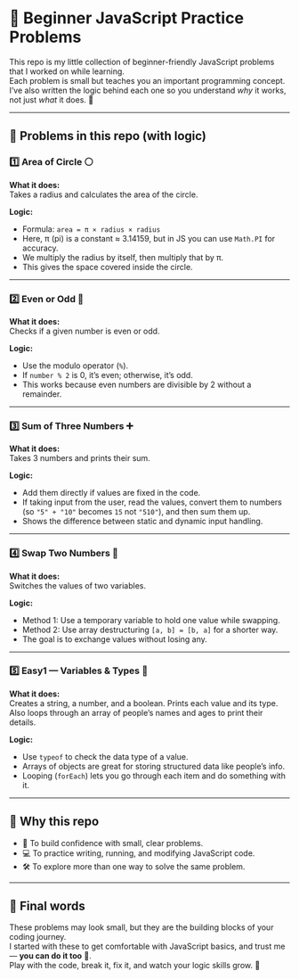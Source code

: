 # 🌟 Beginner JavaScript Practice Problems

This repo is my little collection of beginner-friendly JavaScript problems that I worked on while learning.  
Each problem is small but teaches you an important programming concept.  
I’ve also written the logic behind each one so you understand *why* it works, not just *what* it does. 🚀

---

## 📌 Problems in this repo (with logic)

### 1️⃣ Area of Circle ⚪
**What it does:**  
Takes a radius and calculates the area of the circle.

**Logic:**  
- Formula: `area = π × radius × radius`  
- Here, π (pi) is a constant ≈ 3.14159, but in JS you can use `Math.PI` for accuracy.  
- We multiply the radius by itself, then multiply that by π.  
- This gives the space covered inside the circle.

---

### 2️⃣ Even or Odd 🔢
**What it does:**  
Checks if a given number is even or odd.

**Logic:**  
- Use the modulo operator (`%`).  
- If `number % 2` is 0, it’s even; otherwise, it’s odd.  
- This works because even numbers are divisible by 2 without a remainder.

---

### 3️⃣ Sum of Three Numbers ➕
**What it does:**  
Takes 3 numbers and prints their sum.

**Logic:**  
- Add them directly if values are fixed in the code.  
- If taking input from the user, read the values, convert them to numbers (so `"5" + "10"` becomes `15` not `"510"`), and then sum them up.  
- Shows the difference between static and dynamic input handling.

---

### 4️⃣ Swap Two Numbers 🔄
**What it does:**  
Switches the values of two variables.

**Logic:**  
- Method 1: Use a temporary variable to hold one value while swapping.  
- Method 2: Use array destructuring `[a, b] = [b, a]` for a shorter way.  
- The goal is to exchange values without losing any.

---

### 5️⃣ Easy1 — Variables & Types 📝
**What it does:**  
Creates a string, a number, and a boolean. Prints each value and its type.  
Also loops through an array of people’s names and ages to print their details.

**Logic:**  
- Use `typeof` to check the data type of a value.  
- Arrays of objects are great for storing structured data like people’s info.  
- Looping (`forEach`) lets you go through each item and do something with it.

---

## 🎯 Why this repo
- 🧠 To build confidence with small, clear problems.  
- 💻 To practice writing, running, and modifying JavaScript code.  
- 🛠️ To explore more than one way to solve the same problem.  

---

## 💬 Final words
These problems may look small, but they are the building blocks of your coding journey.  
I started with these to get comfortable with JavaScript basics, and trust me — **you can do it too** 💪.  
Play with the code, break it, fix it, and watch your logic skills grow. 🌱
